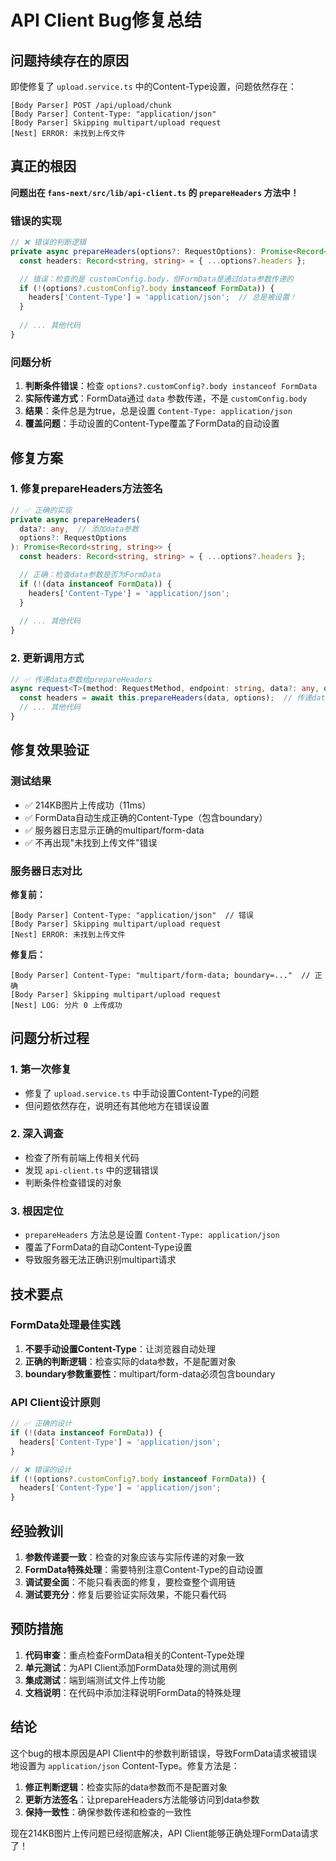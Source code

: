 # API Client Bug修复总结

## 问题持续存在的原因

即使修复了 `upload.service.ts` 中的Content-Type设置，问题依然存在：

```
[Body Parser] POST /api/upload/chunk
[Body Parser] Content-Type: "application/json"
[Body Parser] Skipping multipart/upload request
[Nest] ERROR: 未找到上传文件
```

## 真正的根因

**问题出在 `fans-next/src/lib/api-client.ts` 的 `prepareHeaders` 方法中！**

### 错误的实现

```typescript
// ❌ 错误的判断逻辑
private async prepareHeaders(options?: RequestOptions): Promise<Record<string, string>> {
  const headers: Record<string, string> = { ...options?.headers };

  // 错误：检查的是 customConfig.body，但FormData是通过data参数传递的
  if (!(options?.customConfig?.body instanceof FormData)) {
    headers['Content-Type'] = 'application/json';  // 总是被设置！
  }
  
  // ... 其他代码
}
```

### 问题分析

1. **判断条件错误**：检查 `options?.customConfig?.body instanceof FormData`
2. **实际传递方式**：FormData通过 `data` 参数传递，不是 `customConfig.body`
3. **结果**：条件总是为true，总是设置 `Content-Type: application/json`
4. **覆盖问题**：手动设置的Content-Type覆盖了FormData的自动设置

## 修复方案

### 1. 修复prepareHeaders方法签名

```typescript
// ✅ 正确的实现
private async prepareHeaders(
  data?: any,  // 添加data参数
  options?: RequestOptions
): Promise<Record<string, string>> {
  const headers: Record<string, string> = { ...options?.headers };

  // 正确：检查data参数是否为FormData
  if (!(data instanceof FormData)) {
    headers['Content-Type'] = 'application/json';
  }
  
  // ... 其他代码
}
```

### 2. 更新调用方式

```typescript
// ✅ 传递data参数给prepareHeaders
async request<T>(method: RequestMethod, endpoint: string, data?: any, options?: RequestOptions): Promise<T> {
  const headers = await this.prepareHeaders(data, options);  // 传递data参数
  // ... 其他代码
}
```

## 修复效果验证

### 测试结果
- ✅ 214KB图片上传成功（11ms）
- ✅ FormData自动生成正确的Content-Type（包含boundary）
- ✅ 服务器日志显示正确的multipart/form-data
- ✅ 不再出现"未找到上传文件"错误

### 服务器日志对比

**修复前：**
```
[Body Parser] Content-Type: "application/json"  // 错误
[Body Parser] Skipping multipart/upload request
[Nest] ERROR: 未找到上传文件
```

**修复后：**
```
[Body Parser] Content-Type: "multipart/form-data; boundary=..."  // 正确
[Body Parser] Skipping multipart/upload request
[Nest] LOG: 分片 0 上传成功
```

## 问题分析过程

### 1. 第一次修复
- 修复了 `upload.service.ts` 中手动设置Content-Type的问题
- 但问题依然存在，说明还有其他地方在错误设置

### 2. 深入调查
- 检查了所有前端上传相关代码
- 发现 `api-client.ts` 中的逻辑错误
- 判断条件检查错误的对象

### 3. 根因定位
- `prepareHeaders` 方法总是设置 `Content-Type: application/json`
- 覆盖了FormData的自动Content-Type设置
- 导致服务器无法正确识别multipart请求

## 技术要点

### FormData处理最佳实践

1. **不要手动设置Content-Type**：让浏览器自动处理
2. **正确的判断逻辑**：检查实际的data参数，不是配置对象
3. **boundary参数重要性**：multipart/form-data必须包含boundary

### API Client设计原则

```typescript
// ✅ 正确的设计
if (!(data instanceof FormData)) {
  headers['Content-Type'] = 'application/json';
}

// ❌ 错误的设计  
if (!(options?.customConfig?.body instanceof FormData)) {
  headers['Content-Type'] = 'application/json';
}
```

## 经验教训

1. **参数传递要一致**：检查的对象应该与实际传递的对象一致
2. **FormData特殊处理**：需要特别注意Content-Type的自动设置
3. **调试要全面**：不能只看表面的修复，要检查整个调用链
4. **测试要充分**：修复后要验证实际效果，不能只看代码

## 预防措施

1. **代码审查**：重点检查FormData相关的Content-Type处理
2. **单元测试**：为API Client添加FormData处理的测试用例
3. **集成测试**：端到端测试文件上传功能
4. **文档说明**：在代码中添加注释说明FormData的特殊处理

## 结论

这个bug的根本原因是API Client中的参数判断错误，导致FormData请求被错误地设置为 `application/json` Content-Type。修复方法是：

1. **修正判断逻辑**：检查实际的data参数而不是配置对象
2. **更新方法签名**：让prepareHeaders方法能够访问到data参数
3. **保持一致性**：确保参数传递和检查的一致性

现在214KB图片上传问题已经彻底解决，API Client能够正确处理FormData请求了！ 